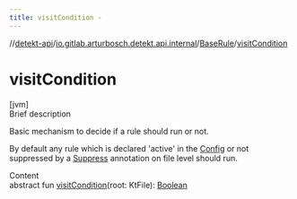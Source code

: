 ```yaml
---
title: visitCondition -
---
```

//[detekt-api](../../index.md)/[io.gitlab.arturbosch.detekt.api.internal](../index.md)/[BaseRule](index.md)/[visitCondition](visit-condition.md)



# visitCondition  
[jvm]  
Brief description  




Basic mechanism to decide if a rule should run or not.



By default any rule which is declared 'active' in the [Config](../../io.gitlab.arturbosch.detekt.api/-config/index.md) or not suppressed by a [Suppress](https://kotlinlang.org/api/latest/jvm/stdlib/kotlin/-suppress/index.html) annotation on file level should run.



  
Content  
abstract fun [visitCondition](visit-condition.md)(root: KtFile): [Boolean](https://kotlinlang.org/api/latest/jvm/stdlib/kotlin/-boolean/index.html)  



